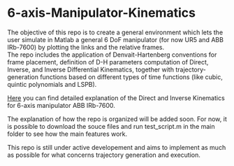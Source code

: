 # 6-axis-Manipulator-Kinematics
The objective of this repo is to create a general environment which lets the user simulate in Matlab a general 6 DoF manipulator (for now UR5 and ABB IRb-7600) by plotting the links and the relative frames. \
The repo includes the application of Denvait-Hartenberg conventions for frame placement, definition of D-H parameters computation of Direct, Inverse, and Inverse Differential Kinematics, together with trajectory-generation functions based on different types of time functions (like cubic, quintic polynomials and LSPB).

[Here](https://github.com/d-aniele-carrar-o/ABB-IRb-7600-Direct-and-Inverse-Kinematics) you can find detailed explanation of the Direct and Inverse Kinematics for 6-axis manipulator ABB IRb-7600.

The explanation of how the repo is organized will be added soon.
For now, it is possible to download the souce files and run test_script.m in the main folder to see how the main features work.

This repo is still under active developement and aims to implement as much as possible for what concerns trajectory generation and execution.

